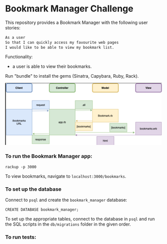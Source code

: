 # Bookmark Manager Challenge

This repository provides a Bookmark Manager with the following user stories:

```
As a user
So that I can quickly access my favourite web pages
I would like to be able to view my bookmark list.
```

Functionality:

- a user is able to view their bookmarks.

Run "bundle" to install the gems (Sinatra, Capybara, Ruby, Rack).

![Bookmark Manager domain model](./public/images/diagram.png)

### To run the Bookmark Manager app:

```
rackup -p 3000
```

To view bookmarks, navigate to `localhost:3000/bookmarks`.

### To set up the database

Connect to `psql` and create the `bookmark_manager` database:

```
CREATE DATABASE bookmark_manager;
```

To set up the appropriate tables, connect to the database in `psql` and run the SQL scripts in the `db/migrations` folder in the given order.

### To run tests:

```